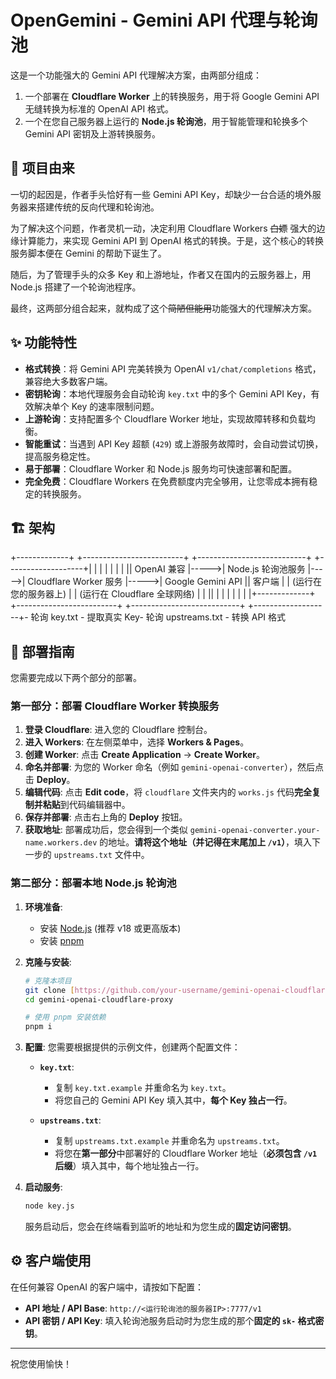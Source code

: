 # OpenGemini - Gemini API 代理与轮询池

这是一个功能强大的 Gemini API 代理解决方案，由两部分组成：
1.  一个部署在 **Cloudflare Worker** 上的转换服务，用于将 Google Gemini API 无缝转换为标准的 OpenAI API 格式。
2.  一个在您自己服务器上运行的 **Node.js 轮询池**，用于智能管理和轮换多个 Gemini API 密钥及上游转换服务。

## 📖 项目由来

一切的起因是，作者手头恰好有一些 Gemini API Key，却缺少一台合适的境外服务器来搭建传统的反向代理和轮询池。

为了解决这个问题，作者灵机一动，决定利用 Cloudflare Workers ~~白嫖~~ 强大的边缘计算能力，来实现 Gemini API 到 OpenAI 格式的转换。于是，这个核心的转换服务脚本便在 Gemini 的帮助下诞生了。

随后，为了管理手头的众多 Key 和上游地址，作者又在国内的云服务器上，用 Node.js 搭建了一个轮询池程序。

最终，这两部分组合起来，就构成了这个~~简陋但能用~~功能强大的代理解决方案。

## ✨ 功能特性

- **格式转换**：将 Gemini API 完美转换为 OpenAI `v1/chat/completions` 格式，兼容绝大多数客户端。
- **密钥轮询**：本地代理服务会自动轮询 `key.txt` 中的多个 Gemini API Key，有效解决单个 Key 的速率限制问题。
- **上游轮询**：支持配置多个 Cloudflare Worker 地址，实现故障转移和负载均衡。
- **智能重试**：当遇到 API Key 超额 (`429`) 或上游服务故障时，会自动尝试切换，提高服务稳定性。
- **易于部署**：Cloudflare Worker 和 Node.js 服务均可快速部署和配置。
- **完全免费**：Cloudflare Workers 在免费额度内完全够用，让您零成本拥有稳定的转换服务。

## 🏗️ 架构

+-------------+      +-------------------------+      +---------------------------+      +-------------------+|             |      |                         |      |                           |      |                   ||  OpenAI 兼容 |----->|   Node.js 轮询池服务     |----->|   Cloudflare Worker 服务   |----->|  Google Gemini API ||    客户端    |      | (运行在您的服务器上)       |      | (运行在 Cloudflare 全球网络) |      |                   ||             |      |                         |      |                           |      |                   |+-------------+      +-------------------------+      +---------------------------+      +-------------------+- 轮询 key.txt            - 提取真实 Key- 轮询 upstreams.txt      - 转换 API 格式
## 🚀 部署指南

您需要完成以下两个部分的部署。

### 第一部分：部署 Cloudflare Worker 转换服务

1.  **登录 Cloudflare**: 进入您的 Cloudflare 控制台。
2.  **进入 Workers**: 在左侧菜单中，选择 **Workers & Pages**。
3.  **创建 Worker**: 点击 **Create Application** -> **Create Worker**。
4.  **命名并部署**: 为您的 Worker 命名（例如 `gemini-openai-converter`），然后点击 **Deploy**。
5.  **编辑代码**: 点击 **Edit code**，将 `cloudflare` 文件夹内的 `works.js` 代码**完全复制并粘贴**到代码编辑器中。
6.  **保存并部署**: 点击右上角的 **Deploy** 按钮。
7.  **获取地址**: 部署成功后，您会得到一个类似 `gemini-openai-converter.your-name.workers.dev` 的地址。**请将这个地址（并记得在末尾加上 `/v1`）**，填入下一步的 `upstreams.txt` 文件中。

### 第二部分：部署本地 Node.js 轮询池

1.  **环境准备**:
    - 安装 [Node.js](https://nodejs.org/) (推荐 v18 或更高版本)
    - 安装 [pnpm](https://pnpm.io/installation)

2.  **克隆与安装**:
    ```bash
    # 克隆本项目
    git clone [https://github.com/your-username/gemini-openai-cloudflare-proxy.git](https://github.com/your-username/gemini-openai-cloudflare-proxy.git)
    cd gemini-openai-cloudflare-proxy

    # 使用 pnpm 安装依赖
    pnpm i
    ```

3.  **配置**:
    您需要根据提供的示例文件，创建两个配置文件：

    - **`key.txt`**:
        - 复制 `key.txt.example` 并重命名为 `key.txt`。
        - 将您自己的 Gemini API Key 填入其中，**每个 Key 独占一行**。

    - **`upstreams.txt`**:
        - 复制 `upstreams.txt.example` 并重命名为 `upstreams.txt`。
        - 将您在**第一部分**中部署好的 Cloudflare Worker 地址（**必须包含 `/v1` 后缀**）填入其中，每个地址独占一行。

4.  **启动服务**:
    ```bash
    node key.js
    ```
    服务启动后，您会在终端看到监听的地址和为您生成的**固定访问密钥**。

## ⚙️ 客户端使用

在任何兼容 OpenAI 的客户端中，请按如下配置：

- **API 地址 / API Base**: `http://<运行轮询池的服务器IP>:7777/v1`
- **API 密钥 / API Key**: 填入轮询池服务启动时为您生成的那个**固定的 `sk-` 格式密钥**。

---

祝您使用愉快！

